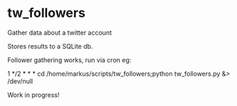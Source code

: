 # tw_followers

Gather data about a twitter account

Stores results to a SQLite db.

Follower gathering works, run via cron eg:

1 */2 * * * cd /home/markus/scripts/tw_followers;python tw_followers.py &> /dev/null

Work in progress!

